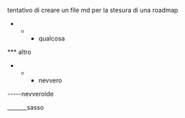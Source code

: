 tentativo di creare un file md per la stesura di una roadmap

* * * qualcosa

*** altro

- - - nevvero

-----nevveroide

_______sasso